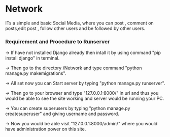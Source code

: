 # Network

ITs a simple and basic Social Media, where you can post , comment on posts,edit post , follow other users and be followed by other users.

### Requirement and Procedure to Runserver

-> If have not installed Django already then intall it by using command "pip install django" in terminal.

-> Then go to the directory /Network and type command "python manage.py makemigrations".


-> All set now you can Start server by typing "python manage.py runserver".

-> Then go to your browser and type "127.0.0.1:8000/" in url and thus you would be able to see the site working and server would be running your PC.

-> You can create superusers by typing "python manage.py createsuperuser" and giving username and password.

-> Now you would be able visit "127.0.0.1:8000/admin/" where you would have administration power on this site.

